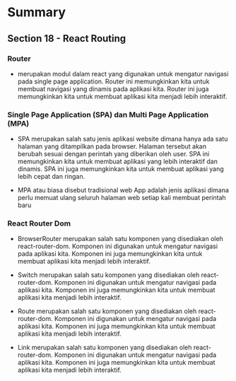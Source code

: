 # Summary

## Section 18 - React Routing

### Router

- merupakan modul dalam react yang digunakan untuk mengatur navigasi pada single page application. Router ini memungkinkan kita untuk membuat navigasi yang dinamis pada aplikasi kita. Router ini juga memungkinkan kita untuk membuat aplikasi kita menjadi lebih interaktif.

### Single Page Application (SPA) dan Multi Page Application (MPA)

- SPA merupakan salah satu jenis aplikasi website dimana hanya ada satu halaman yang ditampilkan pada browser. Halaman tersebut akan berubah sesuai dengan perintah yang diberikan oleh user. SPA ini memungkinkan kita untuk membuat aplikasi yang lebih interaktif dan dinamis. SPA ini juga memungkinkan kita untuk membuat aplikasi yang lebih cepat dan ringan.

- MPA atau biasa disebut tradisional web App adalah jenis aplikasi dimana perlu memuat ulang seluruh halaman web setiap kali membuat perintah baru

### React Router Dom

- BrowserRouter merupakan salah satu komponen yang disediakan oleh react-router-dom. Komponen ini digunakan untuk mengatur navigasi pada aplikasi kita. Komponen ini juga memungkinkan kita untuk membuat aplikasi kita menjadi lebih interaktif.

- Switch merupakan salah satu komponen yang disediakan oleh react-router-dom. Komponen ini digunakan untuk mengatur navigasi pada aplikasi kita. Komponen ini juga memungkinkan kita untuk membuat aplikasi kita menjadi lebih interaktif.

- Route merupakan salah satu komponen yang disediakan oleh react-router-dom. Komponen ini digunakan untuk mengatur navigasi pada aplikasi kita. Komponen ini juga memungkinkan kita untuk membuat aplikasi kita menjadi lebih interaktif.

- Link merupakan salah satu komponen yang disediakan oleh react-router-dom. Komponen ini digunakan untuk mengatur navigasi pada aplikasi kita. Komponen ini juga memungkinkan kita untuk membuat aplikasi kita menjadi lebih interaktif.
